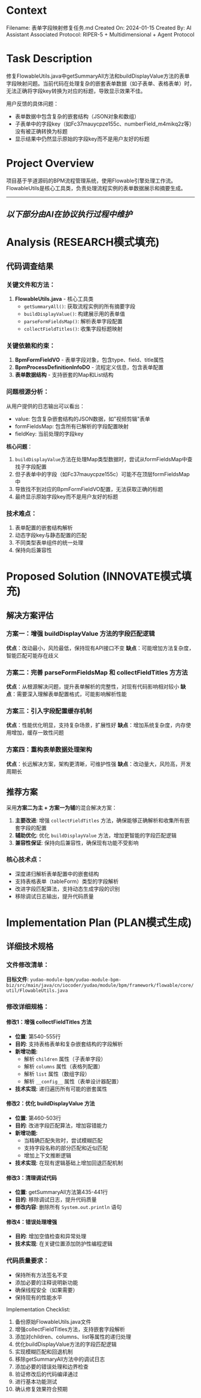 # Context
Filename: 表单字段映射修复任务.md
Created On: 2024-01-15
Created By: AI Assistant
Associated Protocol: RIPER-5 + Multidimensional + Agent Protocol

# Task Description
修复FlowableUtils.java中getSummaryAll方法和buildDisplayValue方法的表单字段映射问题。当前代码在处理复杂的嵌套表单数据（如子表单、表格表单）时，无法正确将字段key转换为对应的标题，导致显示效果不佳。

用户反馈的具体问题：
- 表单数据中包含复杂的嵌套结构（JSON对象和数组）
- 子表单中的字段key（如Fc37mauycpze155c、numberField_m4mikq2z等）没有被正确转换为标题
- 显示结果中仍然显示原始的字段key而不是用户友好的标题

# Project Overview
项目基于芋道源码的BPM流程管理系统，使用Flowable引擎处理工作流。FlowableUtils是核心工具类，负责处理流程实例的表单数据展示和摘要生成。

---
*以下部分由AI在协议执行过程中维护*
---

# Analysis (RESEARCH模式填充)
## 代码调查结果

### 关键文件和方法：
1. **FlowableUtils.java** - 核心工具类
   - `getSummaryAll()`: 获取流程实例的所有摘要字段
   - `buildDisplayValue()`: 构建展示用的表单值
   - `parseFormFieldsMap()`: 解析表单字段配置
   - `collectFieldTitles()`: 收集字段标题映射

### 关键依赖和约束：
1. **BpmFormFieldVO** - 表单字段对象，包含type、field、title属性
2. **BpmProcessDefinitionInfoDO** - 流程定义信息，包含表单配置
3. **表单数据结构** - 支持嵌套的Map和List结构

### 问题根源分析：
从用户提供的日志输出可以看出：
- value: 包含复杂嵌套结构的JSON数据，如"视频剪辑"表单
- formFieldsMap: 包含所有已解析的字段配置映射
- fieldKey: 当前处理的字段key

**核心问题**：
1. `buildDisplayValue`方法在处理Map类型数据时，尝试从formFieldsMap中查找子字段配置
2. 但子表单中的字段（如Fc37mauycpze155c）可能不在顶层formFieldsMap中
3. 导致找不到对应的BpmFormFieldVO配置，无法获取正确的标题
4. 最终显示原始字段key而不是用户友好的标题

### 技术难点：
1. 表单配置的嵌套结构解析
2. 动态字段key与静态配置的匹配
3. 不同类型表单组件的统一处理
4. 保持向后兼容性

# Proposed Solution (INNOVATE模式填充)
## 解决方案评估

### 方案一：增强 buildDisplayValue 方法的字段匹配逻辑
**优点**：改动最小，风险最低，保持现有API接口不变
**缺点**：可能增加方法复杂度，智能匹配可能存在歧义

### 方案二：完善 parseFormFieldsMap 和 collectFieldTitles 方方法
**优点**：从根源解决问题，提升表单解析的完整性，对现有代码影响相对较小
**缺点**：需要深入理解表单配置格式，可能影响解析性能

### 方案三：引入字段配置缓存机制
**优点**：性能优化明显，支持复杂场景，扩展性好
**缺点**：增加系统复杂度，内存使用增加，缓存一致性问题

### 方案四：重构表单数据处理架构
**优点**：长远解决方案，架构更清晰，可维护性强
**缺点**：改动量大，风险高，开发周期长

## 推荐方案
采用**方案二为主 + 方案一为辅**的混合解决方案：

1. **主要改进**: 增强 `collectFieldTitles` 方法，确保能够正确解析和收集所有嵌套字段的配置
2. **辅助优化**: 优化 `buildDisplayValue` 方法，增加更智能的字段匹配逻辑
3. **兼容性保证**: 保持向后兼容性，确保现有功能不受影响

### 核心技术点：
- 深度递归解析表单配置中的嵌套结构
- 支持表格表单（tableForm）类型的字段解析
- 改进字段匹配算法，支持动态生成字段的识别
- 移除调试日志输出，提升代码质量

# Implementation Plan (PLAN模式生成)
## 详细技术规格

### 文件修改清单：
**目标文件**: `yudao-module-bpm/yudao-module-bpm-biz/src/main/java/cn/iocoder/yudao/module/bpm/framework/flowable/core/util/FlowableUtils.java`

### 修改详细规格：

#### 修改1：增强 collectFieldTitles 方法
- **位置**: 第540-555行
- **目的**: 支持表格表单和复杂嵌套结构的字段解析
- **新增功能**:
  - 解析 `children` 属性（子表单字段）
  - 解析 `columns` 属性（表格列配置）
  - 解析 `list` 属性（数组字段）
  - 解析 `__config__` 属性（表单设计器配置）
- **技术实现**: 递归遍历所有可能的嵌套属性

#### 修改2：优化 buildDisplayValue 方法  
- **位置**: 第460-503行
- **目的**: 改进字段匹配算法，增加容错能力
- **新增功能**:
  - 当精确匹配失败时，尝试模糊匹配
  - 支持字段名称的部分匹配和近似匹配
  - 增加上下文推断逻辑
- **技术实现**: 在现有逻辑基础上增加回退匹配机制

#### 修改3：清理调试代码
- **位置**: getSummaryAll方法第435-441行
- **目的**: 移除调试日志，提升代码质量
- **修改内容**: 删除所有 `System.out.println` 语句

#### 修改4：错误处理增强
- **目的**: 增加空值检查和异常处理
- **技术实现**: 在关键位置添加防护性编程逻辑

### 代码质量要求：
- 保持所有方法签名不变
- 添加必要的注释说明新功能
- 确保线程安全（如果需要）
- 保持现有的性能水平

Implementation Checklist:
1. 备份原始FlowableUtils.java文件
2. 增强collectFieldTitles方法，支持嵌套字段解析
3. 添加对children、columns、list等属性的递归处理
4. 优化buildDisplayValue方法的字段匹配逻辑
5. 实现模糊匹配和回退机制
6. 移除getSummaryAll方法中的调试日志
7. 添加必要的错误处理和边界检查
8. 验证修改后的代码编译通过
9. 进行基本功能测试
10. 确认修复效果符合预期 